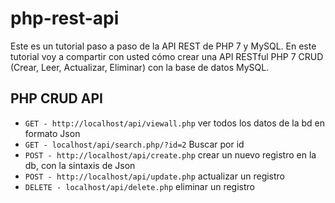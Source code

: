 # php-rest-api
Este es un tutorial paso a paso de la API REST de PHP 7 y MySQL. En este tutorial voy a compartir con usted cómo crear una API RESTful PHP 7 CRUD (Crear, Leer, Actualizar, Eliminar) con la base de datos MySQL.

## PHP CRUD API
* `GET - http://localhost/api/viewall.php` ver todos los datos de la bd en formato Json
* `GET - localhost/api/search.php/?id=2` Buscar por id
* `POST - http://localhost/api/create.php` crear un nuevo registro en la db, con la sintaxis de Json
* `POST - http://localhost/api/update.php` actualizar un registro
* `DELETE - localhost/api/delete.php` eliminar un registro
